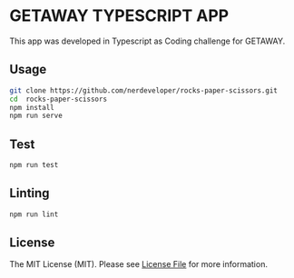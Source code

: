 # GETAWAY TYPESCRIPT APP

This app was developed in Typescript as Coding challenge for GETAWAY.

## Usage

```bash
git clone https://github.com/nerdeveloper/rocks-paper-scissors.git
cd  rocks-paper-scissors
npm install
npm run serve
```

## Test

```bash
npm run test
```

## Linting

```bash
npm run lint
```

## License

The MIT License (MIT). Please see [License File](LICENSE) for more information.
